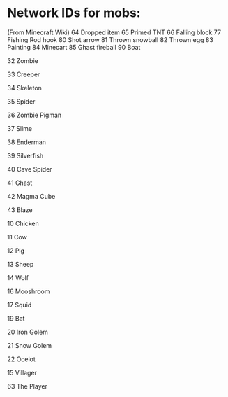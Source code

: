 <h1> Network IDs for mobs: </h1>
(From Minecraft Wiki)
64	Dropped item  
65	Primed TNT  
66	Falling block  
77	Fishing Rod hook  
80	Shot arrow  
81	Thrown snowball  
82	Thrown egg  
83	Painting  
84	Minecart  
85	Ghast fireball  
90	Boat  


32	Zombie

33	Creeper

34	Skeleton

35	Spider

36	Zombie Pigman

37	Slime

38	Enderman

39	Silverfish

40	Cave Spider

41	Ghast

42	Magma Cube

43	Blaze

10	Chicken

11	Cow

12	Pig

13	Sheep

14	Wolf

16	Mooshroom

17	Squid

19	Bat

20	Iron Golem

21	Snow Golem

22	Ocelot

15	Villager

63 The Player


